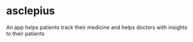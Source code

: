 # asclepius
An app helps patients track their medicine and helps doctors with insights to their patients
